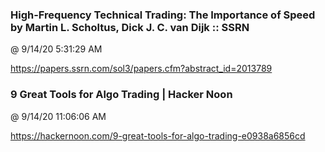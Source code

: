 ﻿

### High-Frequency Technical Trading: The Importance of Speed by Martin L. Scholtus, Dick J. C. van Dijk :: SSRN
@ 9/14/20 5:31:29 AM

https://papers.ssrn.com/sol3/papers.cfm?abstract_id=2013789




### 9 Great Tools for Algo Trading | Hacker Noon
@ 9/14/20 11:06:06 AM

https://hackernoon.com/9-great-tools-for-algo-trading-e0938a6856cd

